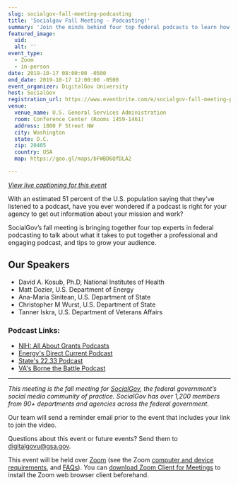 ```yaml
---
slug: socialgov-fall-meeting-podcasting
title: 'Socialgov Fall Meeting - Podcasting!'
summary: 'Join the minds behind four top federal podcasts to learn how to create, produce, and promote professional podcasts that engage with audiences&#46;'
featured_image:
  uid:
  alt: ''
event_type:
  - Zoom
  - in-person
date: 2019-10-17 08:00:00 -0500
end_date: 2019-10-17 12:00:00 -0500
event_organizer: DigitalGov University
host: SocialGov
registration_url: https://www.eventbrite.com/e/socialgov-fall-meeting-podcasting-registration-73999357069
venue:
  venue_name: U.S. General Services Administration
  room: Conference Center (Rooms 1459-1461)
  address: 1800 F Street NW
  city: Washington
  state: D.C.
  zip: 20405
  country: USA
  map: https://goo.gl/maps/bFWBD6QfDLA2

---
```


_[View live captioning for this event](https://www.captionedtext.com/client/event.aspx?EventID=4171525&CustomerID=321)_

With an estimated 51 percent of the U.S. population saying that they’ve listened to a podcast, have you ever wondered if a podcast is right for your agency to get out information about your mission and work? 

SocialGov’s fall meeting is bringing together four top experts in federal podcasting to talk about what it takes to put together a professional and engaging podcast, and tips to grow your audience. 

## Our Speakers

- David A. Kosub, Ph.D, National Institutes of Health  
- Matt Dozier, U.S. Department of Energy 
- Ana-Maria Sinitean, U.S. Department of State 
- Christopher M Wurst, U.S. Department of State
- Tanner Iskra, U.S. Department of Veterans Affairs 

### Podcast Links:

- [NIH: All About Grants Podcasts](https://grants.nih.gov/news/virtual-learning/podcasts.htm) 
- [Energy's Direct Current Podcast](https://www.energy.gov/podcasts/direct-current-energygov-podcast) 
- [State's 22.33 Podcast](https://eca.state.gov/2233) 
- [VA's Borne the Battle Podcast](https://podcasts.apple.com/us/podcast/borne-the-battle/id1171416564) 

---

_This meeting is the fall meeting for [SocialGov](https://digital.gov/communities/social-media/), the federal government’s social media community of practice. SocialGov has over 1,200 members from 90+ departments and agencies across the federal government._

Our team will send a reminder email prior to the event that includes your link to join the video. 

Questions about this event or future events? Send them to [digitalgovu@gsa.gov](mailto:digitalgovu@gsa.gov). 

This event will be held over [Zoom](https://www.zoom.us/) (see the Zoom [computer and device requirements](https://support.zoom.us/hc/en-us/articles/201362023-System-Requirements-for-PC-Mac-and-Linux), and [FAQs](https://support.zoom.us/hc/en-us/sections/200277708-Frequently-Asked-Questions)). You can [download Zoom Client for Meetings](https://zoom.us/download#client_4meeting) to install the Zoom web browser client beforehand.
